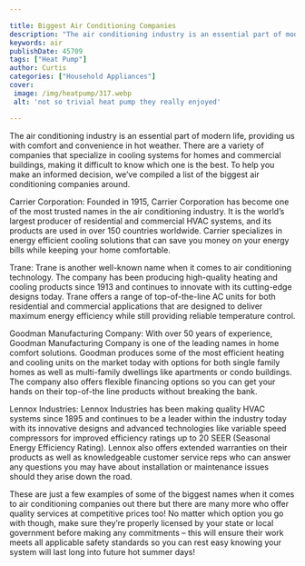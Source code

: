 ```yaml
---

title: Biggest Air Conditioning Companies
description: "The air conditioning industry is an essential part of modern life, providing us with comfort and convenience in hot weather. There...keep going and find out"
keywords: air
publishDate: 45709
tags: ["Heat Pump"]
author: Curtis
categories: ["Household Appliances"]
cover: 
 image: /img/heatpump/317.webp
 alt: 'not so trivial heat pump they really enjoyed'

---
```


The air conditioning industry is an essential part of modern life, providing us with comfort and convenience in hot weather. There are a variety of companies that specialize in cooling systems for homes and commercial buildings, making it difficult to know which one is the best. To help you make an informed decision, we’ve compiled a list of the biggest air conditioning companies around.

Carrier Corporation: Founded in 1915, Carrier Corporation has become one of the most trusted names in the air conditioning industry. It is the world’s largest producer of residential and commercial HVAC systems, and its products are used in over 150 countries worldwide. Carrier specializes in energy efficient cooling solutions that can save you money on your energy bills while keeping your home comfortable.

Trane: Trane is another well-known name when it comes to air conditioning technology. The company has been producing high-quality heating and cooling products since 1913 and continues to innovate with its cutting-edge designs today. Trane offers a range of top-of-the-line AC units for both residential and commercial applications that are designed to deliver maximum energy efficiency while still providing reliable temperature control. 

Goodman Manufacturing Company: With over 50 years of experience, Goodman Manufacturing Company is one of the leading names in home comfort solutions. Goodman produces some of the most efficient heating and cooling units on the market today with options for both single family homes as well as multi-family dwellings like apartments or condo buildings. The company also offers flexible financing options so you can get your hands on their top-of-the line products without breaking the bank. 

Lennox Industries: Lennox Industries has been making quality HVAC systems since 1895 and continues to be a leader within the industry today with its innovative designs and advanced technologies like variable speed compressors for improved efficiency ratings up to 20 SEER (Seasonal Energy Efficiency Rating). Lennox also offers extended warranties on their products as well as knowledgeable customer service reps who can answer any questions you may have about installation or maintenance issues should they arise down the road. 

These are just a few examples of some of the biggest names when it comes to air conditioning companies out there but there are many more who offer quality services at competitive prices too! No matter which option you go with though, make sure they’re properly licensed by your state or local government before making any commitments – this will ensure their work meets all applicable safety standards so you can rest easy knowing your system will last long into future hot summer days!
